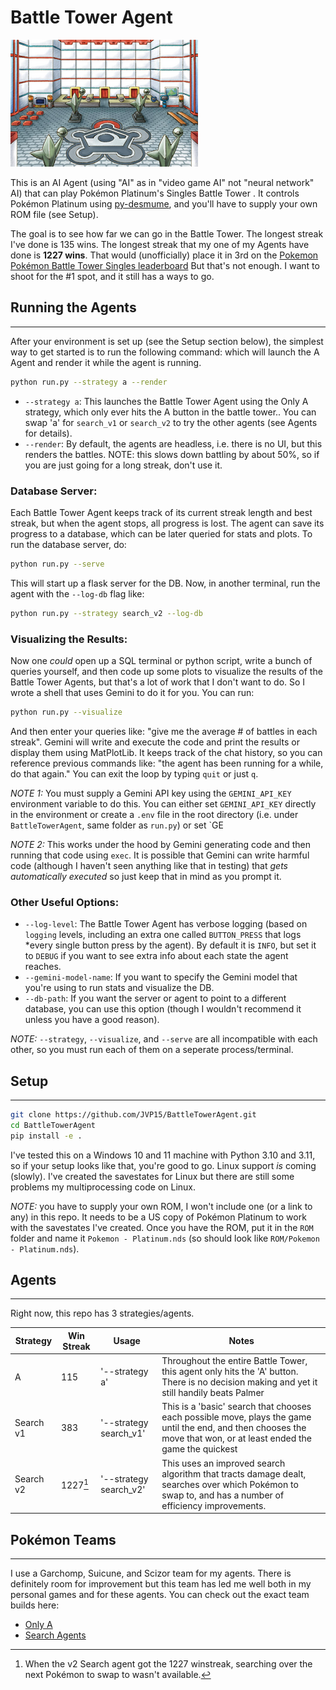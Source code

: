 # Battle Tower Agent

![image](data/battle_tower.png)

This is an AI Agent (using "AI" as in "video game AI" not "neural network" AI) that can play Pokémon Platinum's Singles Battle Tower .
It controls Pokémon Platinum using [py-desmume](https://github.com/SkyTemple/py-desmume), and you'll have to supply your own ROM file (see Setup).

The goal is to see how far we can go in the Battle Tower. The longest streak I've done is 135 wins. 
The longest streak that my one of my Agents have done is **1227 wins**. That would (unofficially) place it in 3rd on the 
[Pokemon Pokémon Battle Tower Singles leaderboard](https://www.smogon.com/forums/threads/4th-generation-battle-facilities-discussion-and-records.3663294/)
But that's not enough. I want to shoot for the #1 spot, and it still has a ways to go.

## Running the Agents

---

After your environment is set up (see the Setup section below), the simplest way to get started is to run the following command: 
which will launch the A Agent and render it while the agent is running.

```bash
python run.py --strategy a --render
```

* `--strategy a`: This launches the Battle Tower Agent using the Only A strategy, which only ever hits the A button in the battle tower.. You can swap 'a' for `search_v1` or `search_v2` to try the other agents (see Agents for details).
* `--render`: By default, the agents are headless, i.e. there is no UI, but this renders the battles. NOTE: this slows down battling by about 50%, so if you are just going for a long streak, don't use it.

### Database Server:

Each Battle Tower Agent keeps track of its current streak length and best streak, but when the agent stops, all progress is lost. 
The agent can save its progress to a database, which can be later queried for stats and plots. To run the database server, do:
```bash
python run.py --serve
```

This will start up a flask server for the DB. Now, in another terminal, run the agent with the `--log-db` flag like:

```bash
python run.py --strategy search_v2 --log-db
```

### Visualizing the Results:

Now one *could* open up a SQL terminal or python script, write a bunch of queries yourself, and then code up some plots to visualize the results of the Battle Tower Agents,
but that's a lot of work that I don't want to do. So I wrote a shell that uses Gemini to do it for you. You can run:
```bash
python run.py --visualize
```

And then enter your queries like: "give me the average # of battles in each streak". 
Gemini will write and execute the code and print the results or display them using MatPlotLib. 
It keeps track of the chat history, so you can reference previous commands like: "the agent has been running for a while, do that again."
You can exit the loop by typing `quit` or just `q`.

*NOTE 1:* You must supply a Gemini API key using the `GEMINI_API_KEY` environment variable to do this. 
You can either set `GEMINI_API_KEY` directly in the environment 
or create a `.env` file in the root directory (i.e. under `BattleTowerAgent`, same folder as `run.py`) or set `GE

*NOTE 2:* This works under the hood by Gemini generating code and then running that code using `exec`. 
It is possible that Gemini can write harmful code (although I haven't seen anything like that in testing) 
that *gets automatically executed* so just keep that in mind as you prompt it.

### Other Useful Options:
* `--log-level`: The Battle Tower Agent has verbose logging (based on `logging` levels, including an extra one called `BUTTON_PRESS` that logs *every single button press by the agent).
By default it is `INFO`, but set it to `DEBUG` if you want to see extra info about each state the agent reaches.
* `--gemini-model-name`: If you want to specify the Gemini model that you're using to run stats and visualize the DB. 
* `--db-path`: If you want the server or agent to point to a different database, you can use this option (though I wouldn't recommend it unless you have a good reason).

*NOTE:* `--strategy`, `--visualize`, and `--serve` are all incompatible with each other, so you must run each of them on a seperate process/terminal.

## Setup

---

```bash
git clone https://github.com/JVP15/BattleTowerAgent.git
cd BattleTowerAgent
pip install -e .
```

I've tested this on a Windows 10 and 11 machine with Python 3.10 and 3.11, so if your setup looks like that, you're good to go.
Linux support *is* coming (slowly). I've created the savestates for Linux but there are still some problems my multiprocessing code on Linux.

*NOTE:* you have to supply your own ROM, I won't include one (or a link to any) in this repo. 
It needs to be a US copy of Pokémon Platinum to work with the savestates I've created.
Once you have the ROM, put it in the `ROM` folder and name it `Pokemon - Platinum.nds` (so should look like `ROM/Pokemon - Platinum.nds`).

## Agents

---

Right now, this repo has 3 strategies/agents. 

| Strategy  | Win Streak | Usage                  | Notes                                                                                                                                                               |
|-----------|------------|------------------------|---------------------------------------------------------------------------------------------------------------------------------------------------------------------|
| A         | 115        | '--strategy a'         | Throughout the entire Battle Tower, this agent only hits the 'A' button. There is no decision making and yet it still handily beats Palmer                          |
| Search v1 | 383        | '--strategy search_v1' | This is a 'basic' search that chooses each possible move, plays the game until the end, and then chooses the move that won, or at least ended the game the quickest |
| Search v2 | 1227[^1]   | '--strategy search_v2' | This uses an improved search algorithm that tracts damage dealt, searches over which Pokémon to swap to, and has a number of efficiency improvements.               |

[^1]: When the v2 Search agent got the 1227 winstreak, searching over the next Pokémon to swap to wasn't available.

## Pokémon Teams

---

I use a Garchomp, Suicune, and Scizor team for my agents. 
There is definitely room for improvement but this team has led me well both in my personal games and for these agents.
You can check out the exact team builds here:
* [Only A](https://pokepast.es/cdad5c488ee8329d)
* [Search Agents](https://pokepast.es/db129847a7a0e6d5)

